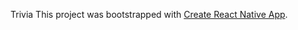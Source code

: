 Trivia
This project was bootstrapped with [Create React Native App](https://github.com/react-community/create-react-native-app).
